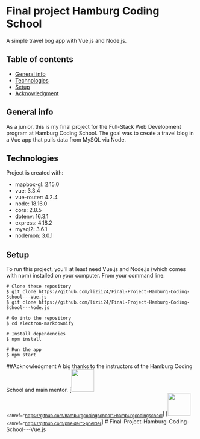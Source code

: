 # Final project Hamburg Coding School

A simple travel bog app with Vue.js and Node.js.

## Table of contents

- [General info](#general-info)
- [Technologies](#technologies)
- [Setup](#setup)
- [Acknowledgment](#acknowledgment)

## General info

As a junior, this is my final project for the Full-Stack Web Development program at Hamburg Coding School.
The goal was to create a travel blog in a Vue app that pulls data from MySQL via Node.

## Technologies

Project is created with:

- mapbox-gl: 2.15.0
- vue: 3.3.4
- vue-router: 4.2.4
- node: 18.16.0
- cors: 2.8.5
- dotenv: 16.3.1
- express: 4.18.2
- mysql2: 3.6.1
- nodemon: 3.0.1

## Setup

To run this project, you'll at least need Vue.js and Node.js (which comes with npm) installed on your computer. From your command line:

```
# Clone these repository
$ git clone https://github.com/lizii24/Final-Project-Hamburg-Coding-School---Vue.js
$ git clone https://github.com/lizii24/Final-Project-Hamburg-Coding-School---Node.js

# Go into the repository
$ cd electron-markdownify

# Install dependencies
$ npm install

# Run the app
$ npm start
```

##Acknowledgment
A big thanks to the instructors of the Hamburg Coding School and main mentor.
[<img src="https://github.com/hamburgcodingschool.png" width="60px;"/><br /><sub><ahref="https://github.com/hamburgcodingschool">hamburgcodingschool</a></sub>]
[<img src="https://github.com/phelder.png" width="60px;"/><br /><sub><ahref="https://github.com/phelder">phelder</a></sub>]
#   F i n a l - P r o j e c t - H a m b u r g - C o d i n g - S c h o o l - - - V u e . j s  
 